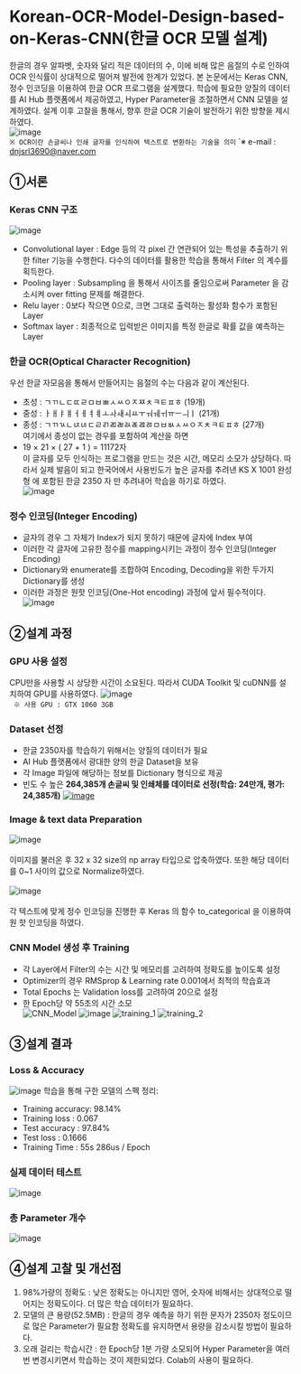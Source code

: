 # Korean-OCR-Model-Design-based-on-Keras-CNN(한글 OCR 모델 설계)
 한글의 경우 알파벳, 숫자와 달리 적은 데이터의 수, 이에 비해 많은 음절의 수로 인하여 OCR 인식률이 상대적으로 떨어져 발전에 한계가 있었다. 본 논문에서는 Keras CNN, 정수 인코딩을 이용하여 한글 OCR 프로그램을 설계했다. 학습에 필요한 양질의 데이터를 AI Hub 플랫폼에서 제공하였고, Hyper Parameter을 조절하면서 CNN 모델을 설계하였다. 설계 이후 고찰을 통해서, 향후 한글 OCR 기술이 발전하기 위한 방향을 제시하였다.<br>
 ![image](https://user-images.githubusercontent.com/68767122/89760339-2342a880-db27-11ea-95da-196723db9a98.png)<br>
`※ OCR이란 손글씨나 인쇄 글자를 인식하여 텍스트로 변환하는 기술을 의미`
`※ e-mail : dnjsrl3690@naver.com
## ①서론
### Keras CNN 구조
![image](https://user-images.githubusercontent.com/68767122/89760971-63eef180-db28-11ea-9cac-8e74de83a485.png)<br>
- Convolutional layer : Edge 등의 각 pixel 간 연관되어 있는 특성을 추출하기 위한 filter 기능을 수행한다. 다수의 데이터를 활용한 학습을 통해서 Filter 의 계수를 획득한다. <br>
- Pooling layer : Subsampling 을 통해서 사이즈를 줄임으로써 Parameter 을 감소시켜 over fitting 문제를 해결한다.<br>
- Relu layer : 0보다 작으면 0으로, 크면 그대로 출력하는 활성화 함수가 포함된 Layer<br>
- Softmax layer : 최종적으로 입력받은 이미지를 특정 한글로 확률 값을 예측하는 Layer<br>
### 한글 OCR(Optical Character Recognition)
우선 한글 자모음을 통해서 만들어지는 음절의 수는 다음과 같이 계산된다.<br>
- 초성 : ㄱㄲㄴㄷㄸㄹㅁㅂㅃㅅㅆㅇㅈㅉㅊㅋㅌㅍㅎ (19개)<br>
- 중성 : ㅏㅐㅑㅒㅓㅔㅕㅖㅗㅘㅙㅚㅛㅜㅝㅞㅟㅠㅡㅢㅣ (21개)<br>
- 종성 : ㄱㄲㄳㄴㄵㄶㄷㄹㄺㄻㄼㄽㄾㄿㅀㅁㅂㅄㅅㅆㅇㅈㅊㅋㅌㅍㅎ (27개)<br>
여기에서 종성이 없는 경우를 포함하여 계산을 하면<br>
- 19 × 21 × ( 27 + 1 ) = 11172자<br>
이 글자를 모두 인식하는 프로그램을 만드는 것은 시간, 메모리 소모가 상당하다. 따라서 실제 발음이 되고 한국어에서 사용빈도가 높은 글자를 추려낸 KS X 1001 완성형 에 포함된 한글 2350 자 만 추려내어 학습을 하기로 하였다.<br>
![image](https://user-images.githubusercontent.com/68767122/89763047-a6b2c880-db2c-11ea-8029-1342e4706732.png)
### 정수 인코딩(Integer Encoding)
- 글자의 경우 그 자체가 Index가 되지 못하기 때문에 글자에 Index 부여
- 이러한 각 글자에 고유한 정수를 mapping시키는 과정이 정수 인코딩(Integer Encoding)
- Dictionary와 enumerate를 조합하여 Encoding, Decoding을 위한 두가지 Dictionary를 생성
- 이러한 과정은 원핫 인코딩(One-Hot encoding) 과정에 앞서 필수적이다.
![image](https://user-images.githubusercontent.com/68767122/89763785-3016ca80-db2e-11ea-9ff0-ce7a82df3bec.png)
## ②설계 과정
### GPU 사용 설정
CPU만을 사용할 시 상당한 시간이 소요된다. 따라서 CUDA Toolkit 및 cuDNN를 설치하여 GPU를 사용하였다.
![image](https://user-images.githubusercontent.com/68767122/89764089-c4812d00-db2e-11ea-82dc-9996c5a98707.png)<br>
` ※ 사용 GPU : GTX 1060 3GB`
### Dataset 선정
- 한글 2350자를 학습하기 위해서는 양질의 데이터가 필요
- AI Hub 플랫폼에서 광대한 양의 한글 Dataset을 보유
- 각 Image 파일에 해당하는 정보를 Dictionary 형식으로 제공
- 빈도 수 높은 <b>264,385개 손글씨 및 인쇄체를 데이터로 선정(학습: 24만개, 평가: 24,385개)</b>
[![image](https://user-images.githubusercontent.com/68767122/89764865-3148f700-db30-11ea-90d7-9df8a151bb5d.png)
](http://www.aihub.or.kr/aidata/133)
### Image & text data Preparation
![image](https://user-images.githubusercontent.com/68767122/89766983-fea0fd80-db33-11ea-9a99-4a612a2bf3f1.png)<br><br>
이미지를 불러온 후 32 x 32 size의 np array 타입으로 압축하였다. 또한 해당 데이터를 0~1 사이의 값으로 Normalize하였다.<br><br>
![image](https://user-images.githubusercontent.com/68767122/89767268-91da3300-db34-11ea-9147-a99dd869e4c0.png)<br><br>
각 텍스트에 맞게 정수 인코딩을 진행한 후 Keras 의 함수 to_categorical 을 이용하여 원 핫 인코딩을 하였다.<br>
### CNN Model 생성 후 Training
- 각 Layer에서 Filter의 수는 시간 및 메모리를 고려하여 정확도를 높이도록 설정
- Optimizer의 경우 RMSprop & Learning rate 0.001에서 최적의 학습효과
- Total Epochs 는 Validation loss를 고려하여 20으로 설정
- 한 Epoch당 약 55초의 시간 소모<br>
![CNN_Model](https://user-images.githubusercontent.com/68767122/89773114-44fb5a00-db3e-11ea-964f-17ac83028d4b.JPG)
![image](https://user-images.githubusercontent.com/68767122/89773595-32cdeb80-db3f-11ea-92ba-8ab4b20663b7.png)
![training_1](https://user-images.githubusercontent.com/68767122/89773422-d2d74500-db3e-11ea-9cc7-82247dccc88e.JPG)
![training_2](https://user-images.githubusercontent.com/68767122/89774140-3e6de200-db40-11ea-9ec6-8040d37c20b8.JPG)
## ③설계 결과
### Loss & Accuracy
![image](https://user-images.githubusercontent.com/68767122/89774552-159a1c80-db41-11ea-9916-3e0d768e21e6.png)
학습을 통해 구한 모델의 스펙 정리:
- Training accuracy: 98.14%
- Training loss : 0.067
- Test accuracy : 97.84%
- Test loss : 0.1666
- Training Time : 55s 286us / Epoch
### 실제 데이터 테스트
![image](https://user-images.githubusercontent.com/68767122/89775006-e3d58580-db41-11ea-8210-9b777b18fe60.png)
### 총 Parameter 개수
![image](https://user-images.githubusercontent.com/68767122/89775107-18e1d800-db42-11ea-8157-f4f6adb85d7d.png)
## ④설계 고찰 및 개선점
1. 98%가량의 정확도 : 낮은 정확도는 아니지만 영어, 숫자에 비해서는 상대적으로 떨어지는 정확도이다. 더 많은 학습 데이터가 필요하다.
1. 모델의 큰 용량(52.5MB) : 한글의 경우 예측을 하기 위한 문자가 2350자 정도이므로 많은 Parameter가 
필요함 정확도를 유지하면서 용량을 감소시킬 방법이 필요하다.
1. 오래 걸리는 학습시간 : 한 Epoch당 1분 가량 소모되어 Hyper Parameter을 여러번 변경시키면서 학습하는 것이 제한되었다. 
Colab의 사용이 필요하다.
